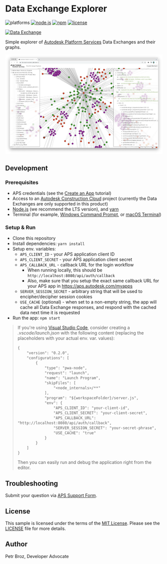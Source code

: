 # Data Exchange Explorer

![platforms](https://img.shields.io/badge/platform-windows%20%7C%20osx%20%7C%20linux-lightgray.svg)
[![node.js](https://img.shields.io/badge/Node.js-16.16-blue.svg)](https://nodejs.org)
[![npm](https://img.shields.io/badge/npm-8.11-blue.svg)](https://www.npmjs.com/)
[![license](https://img.shields.io/:license-mit-green.svg)](https://opensource.org/licenses/MIT)

[![Data Exchange](https://img.shields.io/badge/data%20exchange-v1-green.svg)](https://aps.autodesk.com/en/docs/fdx/v1/developers_guide/fd_overview)

Simple explorer of [Autodesk Platform Services](https://aps.autodesk.com) Data Exchanges and their graphs.

![thumbnail](./thumbnail.png)

## Development

### Prerequisites

- APS credentials (see the [Create an App](https://aps.autodesk.com/en/docs/oauth/v2/tutorials/create-app) tutorial)
- Access to an [Autodesk Construction Cloud](https://construction.autodesk.com/) project (currently the Data Exchanges are only supported in this product)
- [Node.js](https://nodejs.org) (we recommend the LTS version), and [yarn](https://yarnpkg.com)
- Terminal (for example, [Windows Command Prompt](https://en.wikipedia.org/wiki/Cmd.exe), or [macOS Terminal](https://support.apple.com/guide/terminal/welcome/mac))

### Setup & Run

- Clone this repository
- Install dependencies: `yarn install`
- Setup env. variables:
  - `APS_CLIENT_ID` - your APS application client ID
  - `APS_CLIENT_SECRET` - your APS application client secret
  - `APS_CALLBACK_URL` - callback URL for the login workflow
    - When running locally, this should be `http://localhost:8080/api/auth/callback`
    - Also, make sure that you setup the exact same callback URL for your APS app in https://aps.autodesk.com/myapps
  - `SERVER_SESSION_SECRET` - arbitrary string that will be used to encipher/decipher session cookies
  - `USE_CACHE` (optional) - when set to a non-empty string, the app will cache all Data Exchange responses,
  and respond with the cached data next time it is requested
- Run the app: `npm start`

> If you're using [Visual Studio Code](https://code.visualstudio.com), consider creating a _.vscode/launch.json_
> with the following content (replacing the placeholders with your actual env. var. values):
> ```
> {
>     "version": "0.2.0",
>     "configurations": [
>         {
>             "type": "pwa-node",
>             "request": "launch",
>             "name": "Launch Program",
>             "skipFiles": [
>                 "<node_internals>/**"
>             ],
>             "program": "${workspaceFolder}/server.js",
>             "env": {
>                 "APS_CLIENT_ID": "your-client-id",
>                 "APS_CLIENT_SECRET": "your-client-secret",
>                 "APS_CALLBACK_URL": "http://localhost:8080/api/auth/callback",
>                 "SERVER_SESSION_SECRET": "your-secret-phrase",
>                 "USE_CACHE": "true"
>             }
>         }
>     ]
> }
> ```
> Then you can easily run and debug the application right from the editor.

## Troubleshooting

Submit your question via [APS Support Form](https://aps.autodesk.com/en/support/get-help).

## License

This sample is licensed under the terms of the [MIT License](http://opensource.org/licenses/MIT).
Please see the [LICENSE](LICENSE) file for more details.

## Author

Petr Broz, Developer Advocate
